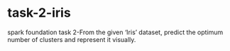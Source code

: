 # task-2-iris
spark foundation 
task 2-From the given ‘Iris’ dataset, predict the optimum number of clusters and
represent it visually.
